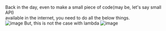 Back in the day, even to make a small piece of code(may be, let's say small API)</br>
available in the internet, you need to do all the below things.</br>
![image](https://github.com/user-attachments/assets/7928ab16-acfe-4b03-8009-b4afd24b0c38)
But, this is not the case with lambda
![image](https://github.com/user-attachments/assets/21dc64a6-fa51-4d63-8e21-a5a17d599e97)

